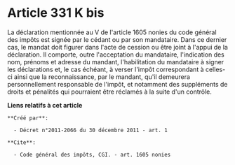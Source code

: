 # Article 331 K bis

La déclaration mentionnée au V de l'article 1605 nonies du code général des impôts est signée par le cédant ou par son
mandataire. Dans ce dernier cas, le mandat doit figurer dans l'acte de cession ou être joint à l'appui de la déclaration. Il
comporte, outre l'acceptation du mandataire, l'indication des nom, prénoms et adresse du mandant, l'habilitation du
mandataire à signer les déclarations et, le cas échéant, à verser l'impôt correspondant à celles-ci ainsi que la
reconnaissance, par le mandant, qu'il demeurera personnellement responsable de l'impôt, et notamment des suppléments de
droits et pénalités qui pourraient être réclamés à la suite d'un contrôle.

**Liens relatifs à cet article**

	**Créé par**:

	  - Décret n°2011-2066 du 30 décembre 2011 - art. 1

	**Cite**:

	  - Code général des impôts, CGI. - art. 1605 nonies
